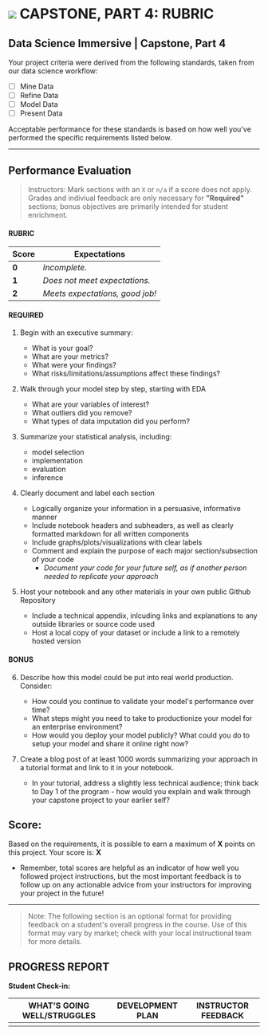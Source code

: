 # ![](https://ga-dash.s3.amazonaws.com/production/assets/logo-9f88ae6c9c3871690e33280fcf557f33.png) CAPSTONE, PART 4: RUBRIC

## Data Science Immersive | Capstone, Part 4		
Your project criteria were derived from the following standards, taken from our data science workflow:

- [ ] Mine Data
- [ ] Refine Data
- [ ] Model Data
- [ ] Present Data

Acceptable performance for these standards is based on how well you've performed the specific requirements listed below.

---

## Performance Evaluation
> Instructors: Mark sections with an `X` or `n/a` if a score does not apply. Grades and indiviual feedback are only necessary for **"Required"** sections; bonus objectives are primarily intended for student enrichment.

#### RUBRIC
Score  | Expectations
--- | ---
**0** | _Incomplete._
**1** | _Does not meet expectations._
**2** | _Meets expectations, good job!_


#### REQUIRED
1. Begin with an executive summary:
   - What is your goal?
   - What are your metrics?
   - What were your findings?
   - What risks/limitations/assumptions affect these findings?
   
2. Walk through your model step by step, starting with EDA
   - What are your variables of interest?
   - What outliers did you remove?
   - What types of data imputation did you perform?

3. Summarize your statistical analysis, including:
   - model selection
   - implementation
   - evaluation
   - inference

4. Clearly document and label each section
   - Logically organize your information in a persuasive, informative manner
   - Include notebook headers and subheaders, as well as clearly formatted markdown for all written components
   - Include graphs/plots/visualizations with clear labels
   - Comment and explain the purpose of each major section/subsection of your code
     - *Document your code for your future self, as if another person needed to replicate your approach*

5. Host your notebook and any other materials in your own public Github Repository
   - Include a technical appendix, inlcuding links and explanations to any outside libraries or source code used
   - Host a local copy of your dataset or include a link to a remotely hosted version

#### BONUS
6. Describe how this model could be put into real world production. Consider:
   - How could you continue to validate your model's performance over time?
   - What steps might you need to take to productionize your model for an enterprise environment?
   - How would you deploy your model publicly? What could you do to setup your model and share it online right now?

7. Create a blog post of at least 1000 words summarizing your approach in a tutorial format and link to it in your notebook. 
   - In your tutorial, address a slightly less technical audience; think back to Day 1 of the program - how would you explain and walk through your capstone project to your earlier self?


## Score:
Based on the requirements, it is possible to earn a maximum of  **X**  points on this project. Your score is: **X**

- Remember, total scores are helpful as an indicator of how well you followed project instructions, but the most important feedback is to follow up on any actionable advice from your instructors for improving your project in the future!

---

> Note: The following section is an optional format for providing feedback on a student's overall progress in the course. Use of this format may vary by market; check with your local instructional team for more details.

## PROGRESS REPORT
**Student Check-in:**

|WHAT’S GOING WELL/STRUGGLES|DEVELOPMENT PLAN|INSTRUCTOR FEEDBACK|
|---------------------------|----------------|-------------------|
|                           |                |                   |
